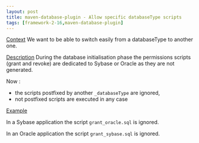 ```yaml
---
layout: post
title: maven-database-plugin - Allow specific databaseType scripts
tags: [framework-2-16,maven-database-plugin]
---
```

<u>Context</u>
We want to be able to switch easily from a databaseType to another one. 

<u>Description</u>
During the database initialisation phase the permissions scripts (grant and revoke) are dedicated to Sybase or Oracle as they are not generated.

Now :
* the scripts postfixed by another ```_databaseType``` are ignored,
* not postfixed scripts are executed in any case

<u>Example</u>

In a Sybase application the script ```grant_oracle.sql``` is ignored.

In an Oracle application the script ```grant_sybase.sql``` is ignored.





